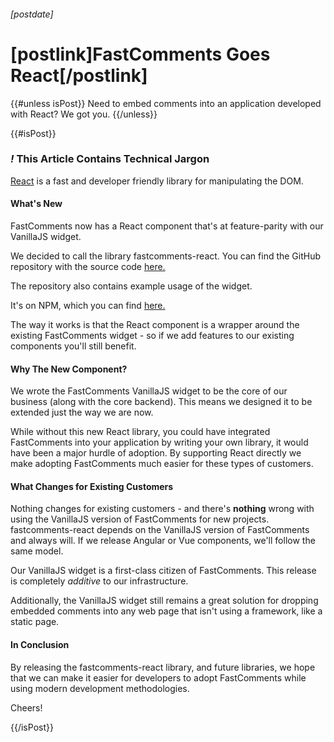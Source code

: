 ###### [postdate]
# [postlink]FastComments Goes React[/postlink]

{{#unless isPost}}
Need to embed comments into an application developed with React? We got you.
{{/unless}}

{{#isPost}}

### <i class="circle">!</i> This Article Contains Technical Jargon

<a href="https://reactjs.org/" target="_blank">React</a> is a fast and developer friendly library for manipulating the DOM.

#### What's New

FastComments now has a React component that's at feature-parity with our VanillaJS widget.

We decided to call the library fastcomments-react. You can find the GitHub repository with the source code <a href="https://github.com/FastComments/fastcomments-react" target="_blank">here.</a>

The repository also contains example usage of the widget.

It's on NPM, which you can find <a href="https://www.npmjs.com/package/fastcomments-react" target="_blank">here.</a>

The way it works is that the React component is a wrapper around the existing FastComments widget - so if we add features to our existing components you'll still benefit.

#### Why The New Component?

We wrote the FastComments VanillaJS widget to be the core of our business (along with the core backend). This means we designed it to be extended just the way we are now.

While without this new React library, you could have integrated FastComments into your application by writing your own library, it would have been a major hurdle of adoption. By supporting
React directly we make adopting FastComments much easier for these types of customers.

#### What Changes for Existing Customers 

Nothing changes for existing customers - and there's **nothing** wrong with using the VanillaJS version of FastComments for new projects. fastcomments-react depends on the VanillaJS
version of FastComments and always will. If we release Angular or Vue components, we'll follow the same model.

Our VanillaJS widget is a first-class citizen of FastComments. This release is completely *additive* to our infrastructure.

Additionally, the VanillaJS widget still remains a great solution for dropping embedded comments into any web page that isn't using a framework, like a static page.

#### In Conclusion

By releasing the fastcomments-react library, and future libraries, we hope that we can make it easier for developers to adopt FastComments while using modern development
methodologies. 

Cheers!

{{/isPost}}

